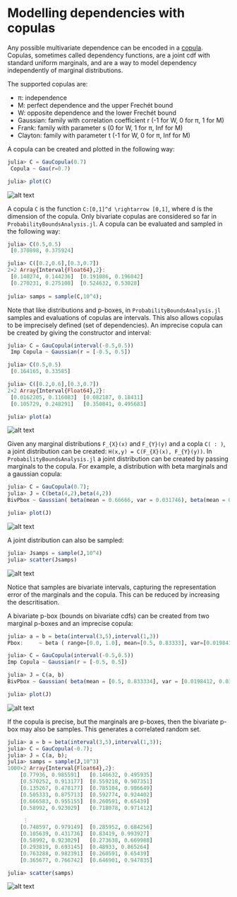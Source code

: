 # Modelling dependencies with copulas

Any possible multivariate dependence can be encoded in a [copula](https://en.wikipedia.org/wiki/Copula_(probability_theory)). Copulas, sometimes called dependency functions, are a joint cdf with standard uniform marginals, and are a way to model dependency independently of marginal distributions. 

The supported copulas are:

  * π: independence
  * M: perfect dependence and the upper Frechét bound
  * W: opposite dependence and the lower Frechét bound
  * Gaussian: family with correlation coefficient r (-1 for W, 0 for π, 1 for M)
  * Frank: family with parameter s (0 for W, 1 for π, Inf for M)
  * Clayton: family with parameter t (-1 for W, 0 for π, Inf for M)

A copula can be created and plotted in the following way:

```julia
julia> C = GauCopula(0.7)
 Copula ~ Gau(r=0.7)

julia> plot(C)
```
![alt text](./plots/GaussianCopula.png "Gaussian copula with a correlation of 0.7")

A copula ``C`` is the function ``C:[0,1]^d \rightarrow [0,1]``, where d is the dimension of the copula. Only bivariate copulas are considered so far in `ProbabilityBoundsAnalysis.jl`. A copula can be evaluated and sampled in the following way:




```julia
julia> C(0.5,0.5)
 [0.370898, 0.375924]

julia> C([0.2,0.6],[0.3,0.7])
2×2 Array{Interval{Float64},2}:
 [0.140274, 0.144236]  [0.191086, 0.196042]
 [0.270231, 0.275108]  [0.524632, 0.53028]
 
julia> samps = sample(C,10^4);
```

Note that like distributions and p-boxes, in `ProbabilityBoundsAnalysis.jl` samples and evaluations of copulas are intervals. This also allows copulas to be imprecisely defined (set of dependencies). An imprecise copula can be created by giving the constructor and interval:


```julia
julia> C = GauCopula(interval(-0.5,0.5))
 Imp Copula ~ Gaussian(r = [-0.5, 0.5])

julia> C(0.5,0.5)
 [0.164165, 0.33585]

julia> C([0.2,0.6],[0.3,0.7])
2×2 Array{Interval{Float64},2}:
 [0.0162205, 0.116083]  [0.082187, 0.18411]
 [0.105729, 0.248291]   [0.350841, 0.495683]

julia> plot(a)
```
![alt text](./plots/ImpCopula.png "Imprecise Gaussian copula with a correlation in [-0.5, 0.5]")


Given any marginal distributions ``F_{X}(x)`` and ``F_{Y}(y)`` and a copla ``C( : )``, a joint distribution can be created: ``H(x,y) = C(F_{X}(x), F_{Y}(y))``.  In `ProbabilityBoundsAnalysis.jl` a joint distribution can be created by passing marginals to the copula. For example, a distribution with beta marginals and a gaussian copula:





```julia
julia> C = GauCopula(0.7);
julia> J = C(beta(4,2),beta(4,2))
BivPbox ~ Gaussian( beta(mean = 0.66666, var = 0.031746), beta(mean = 0.66666, var = 0.031746); r = 0.7)

julia> plot(J)
```
![alt text](./plots/JointDist1.png "Bivariate Beta with gaussian copula with correlation of 0.7")

A joint distribution can also be sampled:

```julia
julia> Jsamps = sample(J,10^4)
julia> scatter(Jsamps)
```
![alt text](./plots/Jsamples.png "Scatter plot of samples of J")

Notice that samples are bivariate intervals, capturing the representation error of the marginals and the copula. This can be reduced by increasing the descritisation.

A bivariate p-box (bounds on bivariate cdfs) can be created from two marginal p-boxes and an imprecise copula:

```julia
julia> a = b = beta(interval(3,5),interval(1,3))
Pbox: 	  ~ beta ( range=[0.0, 1.0], mean=[0.5, 0.83333], var=[0.019841, 0.0375])

julia> C = GauCopula(interval(-0.5,0.5))
Imp Copula ~ Gaussian(r = [-0.5, 0.5])

julia> J = C(a, b)
BivPbox ~ Gaussian( beta(mean = [0.5, 0.833334], var = [0.0198412, 0.0375]), beta(mean = [0.5, 0.833334], var = [0.0198412, 0.0375]); r = [-0.5, 0.5])

julia> plot(J)
```
![alt text](./plots/BivPbox.png "Plot of a bivariate p-box")

If the copula is precise, but the marginals are p-boxes, then the bivariate p-box may also be samples. This generates a correlated random set.

```julia
julia> a = b = beta(interval(3,5),interval(1,3));
julia> C = GauCopula(-0.7);
julia> J = C(a, b);
julia> samps = sample(J,10^3)
1000×2 Array{Interval{Float64},2}:
    [0.77936, 0.985591]   [0.146632, 0.495935]
    [0.570252, 0.913177]  [0.559218, 0.907351]
    [0.135267, 0.478177]  [0.785104, 0.986649]
    [0.505333, 0.875713]  [0.592774, 0.924402]
    [0.666583, 0.955155]  [0.260591, 0.65439]
    [0.58992, 0.923029]   [0.718078, 0.971412]

     ⋮                    
    [0.748597, 0.979149]  [0.285952, 0.684256]
    [0.105639, 0.431736]  [0.83419, 0.993927]
    [0.58992, 0.923029]   [0.273638, 0.669988]
    [0.293819, 0.693145]  [0.48933, 0.865264]
    [0.763288, 0.982391]  [0.260591, 0.65439]
    [0.365677, 0.766742]  [0.646901, 0.947835]

julia> scatter(samps)
```
![alt text](./plots/RandomSet1.png "Samples of a bivariate p-box")